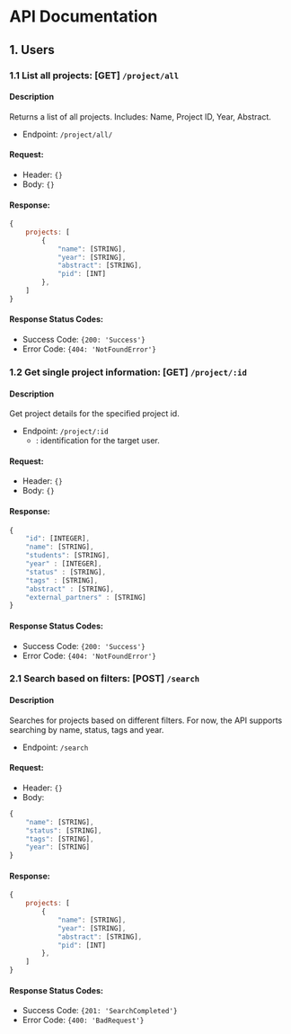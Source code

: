 # API Documentation
## 1. Users
### 1.1 List all projects: [GET] `/project/all`
#### Description
Returns a list of all projects.
Includes: Name, Project ID, Year, Abstract.
- Endpoint: `/project/all/`

#### Request:
- Header: `{}`
- Body: `{}`

#### Response:
```javascript
{
    projects: [
        {
            "name": [STRING],
            "year": [STRING],
            "abstract": [STRING],
            "pid": [INT]
        },
    ]
}
```
#### Response Status Codes:
- Success Code: `{200: 'Success'}`
- Error Code: `{404: 'NotFoundError'}`

### 1.2 Get single project information: [GET] `/project/:id`
#### Description
Get project details for the specified project id.
- Endpoint: `/project/:id`
    - <id> : identification for the target user.

#### Request:
- Header: `{}`
- Body: `{}`

#### Response:
```javascript
{
    "id": [INTEGER],
    "name": [STRING],
    "students": [STRING],
    "year" : [INTEGER],
    "status" : [STRING],
    "tags" : [STRING],
    "abstract" : [STRING],
    "external_partners" : [STRING]
}
```
#### Response Status Codes:
- Success Code: `{200: 'Success'}`
- Error Code: `{404: 'NotFoundError'}`

### 2.1 Search based on filters: [POST] `/search`
#### Description
Searches for projects based on different filters.
For now, the API supports searching by name, status, tags and year.
- Endpoint: `/search`

#### Request:
- Header: `{}`
- Body:
```javascript
{
    "name": [STRING],
    "status": [STRING],
    "tags": [STRING],
    "year": [STRING]
}
```

#### Response:
```javascript
{
    projects: [
        {
            "name": [STRING],
            "year": [STRING],
            "abstract": [STRING],
            "pid": [INT]
        },
    ]
}
```
#### Response Status Codes:
- Success Code: `{201: 'SearchCompleted'}`
- Error Code: `{400: 'BadRequest'}`

